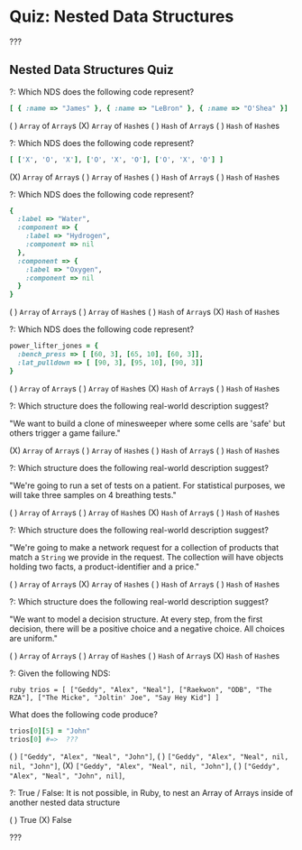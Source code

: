 # Quiz: Nested Data Structures

???

## Nested Data Structures Quiz

?: Which NDS does the following code represent?

```ruby
[ { :name => "James" }, { :name => "LeBron" }, { :name => "O'Shea" }]
```

( ) `Array` of `Array`s (X) `Array` of `Hash`es ( ) `Hash` of `Array`s ( ) `Hash` of `Hash`es

?: Which NDS does the following code represent?

```ruby
[ ['X', 'O', 'X'], ['O', 'X', 'O'], ['O', 'X', 'O'] ]
```

(X) `Array` of `Array`s ( ) `Array` of `Hash`es ( ) `Hash` of `Array`s ( ) `Hash` of `Hash`es

?: Which NDS does the following code represent?

```ruby
{ 
  :label => "Water",
  :component => {
    :label => "Hydrogen",
    :component => nil
  },
  :component => {
    :label => "Oxygen",
    :component => nil
  }
}
```

( ) `Array` of `Array`s ( ) `Array` of `Hash`es ( ) `Hash` of `Array`s (X) `Hash` of `Hash`es

?: Which NDS does the following code represent?

```ruby
power_lifter_jones = {
  :bench_press => [ [60, 3], [65, 10], [60, 3]],
  :lat_pulldown => [ [90, 3], [95, 10], [90, 3]]
}
```

( ) `Array` of `Array`s ( ) `Array` of `Hash`es (X) `Hash` of `Array`s ( ) `Hash` of `Hash`es

?: Which structure does the following real-world description suggest?

"We want to build a clone of minesweeper where some cells are 'safe' but others trigger a game failure."

(X) `Array` of `Array`s ( ) `Array` of `Hash`es ( ) `Hash` of `Array`s ( ) `Hash` of `Hash`es

?: Which structure does the following real-world description suggest?

"We're going to run a set of tests on a patient. For statistical purposes, we
will take three samples on 4 breathing tests."

( ) `Array` of `Array`s ( ) `Array` of `Hash`es (X) `Hash` of `Array`s ( ) `Hash` of `Hash`es

?: Which structure does the following real-world description suggest?

"We're going to make a network request for a collection of products that match
a `String` we provide in the request. The collection will have objects holding
two facts, a product-identifier and a price."

( ) `Array` of `Array`s (X) `Array` of `Hash`es ( ) `Hash` of `Array`s ( ) `Hash` of `Hash`es

?: Which structure does the following real-world description suggest?

"We want to model a decision structure. At every step, from the first decision,
there will be a positive choice and a negative choice. All choices are
uniform."

( ) `Array` of `Array`s ( ) `Array` of `Hash`es ( ) `Hash` of `Array`s (X) `Hash` of `Hash`es

?: Given the following NDS:

``ruby
trios = [
  ["Geddy", "Alex", "Neal"],
  ["Raekwon", "ODB", "The RZA"],
  ["The Micke", "Joltin' Joe", "Say Hey Kid"]
]
``

What does the following code produce?

```ruby
trios[0][5] = "John"
trios[0] #=>  ???
```

( ) `["Geddy", "Alex", "Neal", "John"]`, ( ) `["Geddy", "Alex", "Neal", nil, nil, "John"]`, (X) `["Geddy", "Alex", "Neal", nil, "John"]`, ( ) `["Geddy", "Alex", "Neal", "John", nil]`,

?: True / False: It is not possible, in Ruby, to nest an Array of Arrays inside of
another nested data structure

( ) True
(X) False

???
